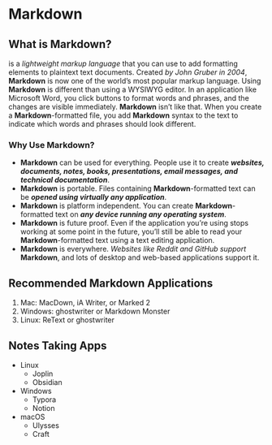 # Markdown

## What is Markdown?

 is a *lightweight markup language* that you can use to add formatting elements to plaintext text documents. 
Created *by John Gruber in 2004*, **Markdown** is now one of the world’s most popular markup language. 
Using **Markdown** is different than using a WYSIWYG editor. In an application like Microsoft Word, you click buttons to format words and phrases, 
and the changes are visible immediately. **Markdown** isn’t like that. When you create a **Markdown**-formatted file, you add **Markdown** syntax to the text to indicate which words and phrases should look different.

### Why Use Markdown?

*  **Markdown** can be used for everything. People use it to create ***websites, documents, notes, books, presentations, email messages, and technical documentation***.
* **Markdown** is portable. Files containing **Markdown**-formatted text can be ***opened using virtually any application***. 
* **Markdown** is platform independent. You can create **Markdown**-formatted text on ***any device running any operating system***.
* **Markdown** is future proof. Even if the application you’re using stops working at some point in the future, you’ll still be able to read your **Markdown**-formatted text using a text editing application. 
* **Markdown** is everywhere. *Websites like Reddit and GitHub support* **Markdown**, and lots of desktop and web-based applications support it.

## Recommended Markdown Applications

1. Mac: MacDown, iA Writer, or Marked 2  
2. Windows: ghostwriter or Markdown Monster  
3. Linux: ReText or ghostwriter  

## Notes Taking Apps

* Linux  
  * Joplin  
  *  Obsidian  
* Windows  
  * Typora  
  *  Notion  
* macOS  
  *  Ulysses  
  *  Craft  
